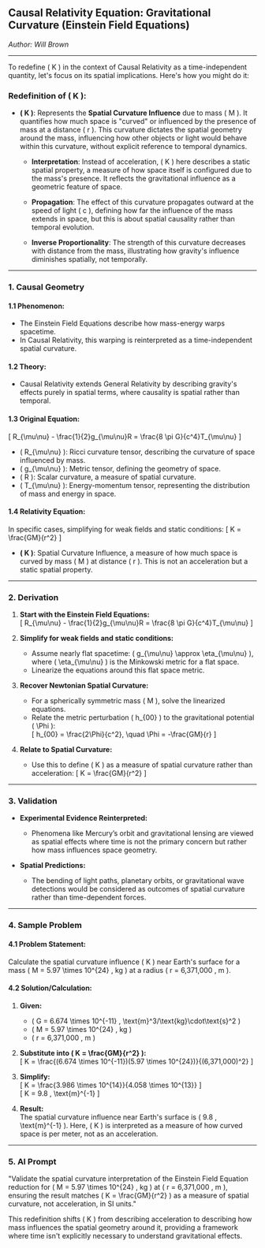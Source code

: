 ## **Causal Relativity Equation:** Gravitational Curvature (Einstein Field Equations)  

*Author: Will Brown*  

---

To redefine \( K \) in the context of Causal Relativity as a time-independent quantity, let's focus on its spatial implications. Here's how you might do it:

### Redefinition of \( K \):

- **\( K \)**: Represents the **Spatial Curvature Influence** due to mass \( M \). It quantifies how much space is "curved" or influenced by the presence of mass at a distance \( r \). This curvature dictates the spatial geometry around the mass, influencing how other objects or light would behave within this curvature, without explicit reference to temporal dynamics.

  - **Interpretation**: Instead of acceleration, \( K \) here describes a static spatial property, a measure of how space itself is configured due to the mass's presence. It reflects the gravitational influence as a geometric feature of space.

  - **Propagation**: The effect of this curvature propagates outward at the speed of light \( c \), defining how far the influence of the mass extends in space, but this is about spatial causality rather than temporal evolution.

  - **Inverse Proportionality**: The strength of this curvature decreases with distance from the mass, illustrating how gravity's influence diminishes spatially, not temporally.

---

### **1. Causal Geometry**  
#### **1.1 Phenomenon:**  
- The Einstein Field Equations describe how mass-energy warps spacetime.  
- In Causal Relativity, this warping is reinterpreted as a time-independent spatial curvature.

#### **1.2 Theory:**  
- Causal Relativity extends General Relativity by describing gravity's effects purely in spatial terms, where causality is spatial rather than temporal.  

#### **1.3 Original Equation:**  
\[
R_{\mu\nu} - \frac{1}{2}g_{\mu\nu}R = \frac{8 \pi G}{c^4}T_{\mu\nu}
\]  
- \( R_{\mu\nu} \): Ricci curvature tensor, describing the curvature of space influenced by mass.  
- \( g_{\mu\nu} \): Metric tensor, defining the geometry of space.  
- \( R \): Scalar curvature, a measure of spatial curvature.  
- \( T_{\mu\nu} \): Energy-momentum tensor, representing the distribution of mass and energy in space.

#### **1.4 Relativity Equation:**  
In specific cases, simplifying for weak fields and static conditions:
\[
K = \frac{GM}{r^2}
\]  
- **\( K \)**: Spatial Curvature Influence, a measure of how much space is curved by mass \( M \) at distance \( r \). This is not an acceleration but a static spatial property.  

---

### **2. Derivation**  
1. **Start with the Einstein Field Equations:**  
   \[
   R_{\mu\nu} - \frac{1}{2}g_{\mu\nu}R = \frac{8 \pi G}{c^4}T_{\mu\nu}
   \]  
2. **Simplify for weak fields and static conditions:**  
   - Assume nearly flat spacetime: \( g_{\mu\nu} \approx \eta_{\mu\nu} \), where \( \eta_{\mu\nu} \) is the Minkowski metric for a flat space.  
   - Linearize the equations around this flat space metric.

3. **Recover Newtonian Spatial Curvature:**  
   - For a spherically symmetric mass \( M \), solve the linearized equations.  
   - Relate the metric perturbation \( h_{00} \) to the gravitational potential \( \Phi \):  
     \[
     h_{00} = \frac{2\Phi}{c^2}, \quad \Phi = -\frac{GM}{r}
     \]  

4. **Relate to Spatial Curvature:**  
   - Use this to define \( K \) as a measure of spatial curvature rather than acceleration:
     \[
     K = \frac{GM}{r^2}
     \]  

---

### **3. Validation**  
- **Experimental Evidence Reinterpreted:**  
  - Phenomena like Mercury’s orbit and gravitational lensing are viewed as spatial effects where time is not the primary concern but rather how mass influences space geometry.

- **Spatial Predictions:**  
  - The bending of light paths, planetary orbits, or gravitational wave detections would be considered as outcomes of spatial curvature rather than time-dependent forces.

---

### **4. Sample Problem**  
#### **4.1 Problem Statement:**  
Calculate the spatial curvature influence \( K \) near Earth's surface for a mass \( M = 5.97 \times 10^{24} \, kg \) at a radius \( r = 6,371,000 \, m \).  

#### **4.2 Solution/Calculation:**  
1. **Given:**  
   - \( G = 6.674 \times 10^{-11} \, \text{m}^3/\text{kg}\cdot\text{s}^2 \)  
   - \( M = 5.97 \times 10^{24} \, kg \)  
   - \( r = 6,371,000 \, m \)  

2. **Substitute into \( K = \frac{GM}{r^2} \):**  
   \[
   K = \frac{(6.674 \times 10^{-11})(5.97 \times 10^{24})}{(6,371,000)^2}
   \]  

3. **Simplify:**  
   \[
   K = \frac{3.986 \times 10^{14}}{4.058 \times 10^{13}}
   \]  
   \[
   K = 9.8 \, \text{m}^{-1}
   \]  

4. **Result:**  
   The spatial curvature influence near Earth's surface is \( 9.8 \, \text{m}^{-1} \). Here, \( K \) is interpreted as a measure of how curved space is per meter, not as an acceleration.

---

### **5. AI Prompt**  
"Validate the spatial curvature interpretation of the Einstein Field Equation reduction for \( M = 5.97 \times 10^{24} \, kg \) at \( r = 6,371,000 \, m \), ensuring the result matches \( K = \frac{GM}{r^2} \) as a measure of spatial curvature, not acceleration, in SI units."

This redefinition shifts \( K \) from describing acceleration to describing how mass influences the spatial geometry around it, providing a framework where time isn't explicitly necessary to understand gravitational effects.
